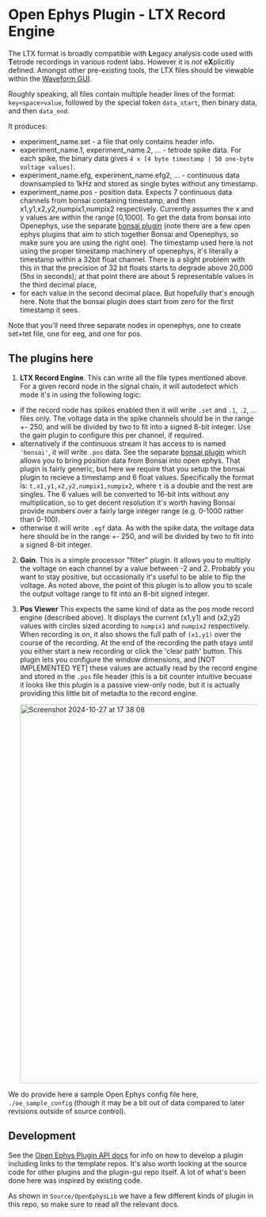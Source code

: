 # Open Ephys Plugin - LTX Record Engine

The LTX format is broadly compatible with **L**egacy analysis code used with **T**etrode recordings in various rodent labs. However it is _not_ e**X**plicitly defined.
Amongst other pre-existing tools, the LTX files should be viewable within the [Waveform GUI](https://github.com/d1manson/waveform).

Roughly speaking, all files contain multiple header lines of the format: `key<space>value`, followed by the special token `data_start`, then binary data, and then `data_end`.

It produces:

- experiment_name.set - a file that only contains header info.
- experiment_name.1, experiment_name.2, ... - tetrode spike data. For each spike, the binary data gives `4 x [4 byte timestamp | 50 one-byte voltage values]`.
- experiment_name.efg, experiment_name.efg2, ... - continuous data downsampled to 1kHz and stored as single bytes without any timestamp.
- experiment_name.pos - position data. Expects 7 continuous data channels from bonsai containing timestamp, and then x1,y1,x2,y2,numpix1,numpix2 respectively.
  Currently assumes the x and y values are within the range [0,1000]. To get the data from bonsai into Openephys, use the separate [bonsai plugin](https://github.com/d1manson/open-ephys-plugin-bonsai)
   (note there are a few open ephys plugins that aim to stich together Bonsai and Openephys, so make sure you are using the right one). The timestamp used here is
  not using the proper timestamp machinery of openephys, it's literally a timestamp within a 32bit float channel. There is a slight problem with this
  in that the precision of 32 bit floats starts to degrade above 20,000 (5hs in seconds); at that point there are about 5 representable values in the third decimal place,
- for each value in the second decimal place. But hopefully that's enough here. Note that the bonsai plugin does start from zero for the first timestamp it sees.

Note that you'll need three separate nodes in openephys, one to create set+tet file, one for eeg, and one for pos.

## The plugins here

1. **LTX Record Engine**. This can write all the file types mentioned above. For a given record node in the signal chain, it will autodetect which mode it's in using the following logic:
- if the record node has spikes enabled then it will write `.set` and `.1`, `.2`, ... files only. The voltage data in the spike channels should be in the range +- 250, and will be divided
  by two to fit into a signed 8-bit integer. Use the gain plugin to configure this per channel, if required.
- alternatively if the continuous stream it has access to is named `'bonsai'`, it will write `.pos` data. See the separate [bonsai plugin](https://github.com/d1manson/open-ephys-plugin-bonsai)
  which allows you to bring position data from Bonsai into open ephys. That plugin is fairly generic, but here we require that you setup the bonsai plugin to recieve a timestamp and 6 float values.
  Specifically the format is: `t,x1,y1,x2,y2,numpix1,numpix2`, where `t` is a double and the rest are singles. The 6 values will be converted to 16-bit ints without any multiplication, so to get
  decent resolution it's worth having Bonsai provide numbers over a fairly large integer range (e.g. 0-1000 rather than 0-100).
- otherwise it will write `.egf` data. As with the spike data, the voltage data here should be in the range +- 250, and will be divided by two to fit into a signed 8-bit integer.

2. **Gain**. This is a simple processor "filter" plugin. It allows you to multiply the voltage on each channel by a value between -2 and 2. Probably you want to stay positive, but occasionally
   it's useful to be able to flip the voltage. As noted above, the point of this plugin is to allow you to scale the output voltage range to fit into an 8-bit signed integer.

3. **Pos Viewer** This expects the same kind of data as the pos mode record engine (described above). It displays the current (x1,y1) and (x2,y2) values with circles sized acording to `numpix1` and `numpix2`
    respectively. When recording is on, it also shows the full path of `(x1,y1)` over the course of the recording. At the end of the recording the path stays until you either start a new recording or click
   the 'clear path' button. This plugin lets you configure the window dimensions, and [NOT IMPLEMENTED YET] these values are actually read by the record engine and stored in the `.pos` file header (this is
   a bit counter intuitive becuase it looks like this plugin is a passive view-only node, but it is actually providing this little bit of metadta to the record engine.


   <img width="765" alt="Screenshot 2024-10-27 at 17 38 08" src="https://github.com/user-attachments/assets/f79dc117-d9a4-42d6-9ac8-338a34207a7c">


We do provide here a sample Open Ephys config file here, `./oe_sample_config` (though it may be a bit out of data compared to later revisions outside of source control).


## Development

See the [Open Ephys Plugin API docs](https://open-ephys.github.io/gui-docs/Developer-Guide/Open-Ephys-Plugin-API/index.html) for info on how to develop a plugin
including links to the template repos. It's also worth looking at the source code for other plugins and the plugin-gui repo itself. A lot of what's been done here was
inspired by existing code.

As shown in `Source/OpenEphysLib` we have a few different kinds of plugin in this repo, so make sure to read all the relevant docs.



